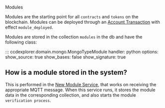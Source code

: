 Modules 

Modules are the starting point for all `contracts` and `tokens` on the blockchain. Modules can be deployed through an 
[Account Transaction](../entities/transaction.md/#account-transaction) with effect `module_deployed`.

Modules are stored in the collection `modules` in the db and have the following class:


::: ccdexplorer.domain.mongo.MongoTypeModule
    handler: python
    options:
      show_source: true
      show_bases: false
      show_signature: true 




## How is a module stored in the system?
This is performed in the [New Module Service](../services/messages/new_module.md), that works on receiving the appropriate MQTT message. When this service runs, it stores the module data in the corresponding collection, and also starts the module `verification process`. 